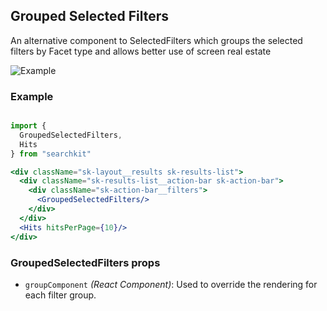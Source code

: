 ## Grouped Selected Filters
An alternative component to SelectedFilters which groups the selected filters by Facet type and allows better use of screen real estate

![Example](navigation/grouped-selected-filters.png)

### Example
```jsx

import {
  GroupedSelectedFilters,
  Hits
} from "searchkit"

<div className="sk-layout__results sk-results-list">
  <div className="sk-results-list__action-bar sk-action-bar">    
    <div className="sk-action-bar__filters">
      <GroupedSelectedFilters/>
    </div>
  </div>
  <Hits hitsPerPage={10}/>
</div>
```

### GroupedSelectedFilters props

- `groupComponent` *(React Component)*: Used to override the rendering for each filter group.
